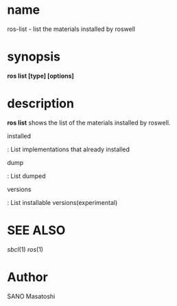 # name

ros-list - list the materials installed by roswell

# synopsis

**ros list [type] [options]**

<!-- # subcommands -->

<!-- somecommand -->
<!-- :description. end with a period. -->

# description

**ros list** shows the list of the materials installed by roswell.

installed

  : List implementations that already installed

dump

  : List dumped

versions

  : List installable versions(experimental)

<!-- # options -->
<!--  -->
<!-- # Environmental Variables -->

# SEE ALSO
_sbcl_(1) _ros_(1)

# Author

SANO Masatoshi
